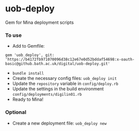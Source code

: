 uob-deploy
==========

Gem for Mina deployment scripts

### To use

* Add to Gemfile:
```
gem 'uob_deploy', git: 'https://b4172fb971070096d38c12e67e0d52bddaf54698:x-oauth-basic@github.bath.ac.uk/digital/uob-deploy.git'
```
* `bundle install`
* Create the necessary config files: `uob_deploy init`
* Update the `repository` variable in `config/deploy.rb`
* Update the settings in the build environment `config/deployments/digilin01.rb`
* Ready to Mina!

### Optional
* Create a new deployment file: `uob_deploy new`
